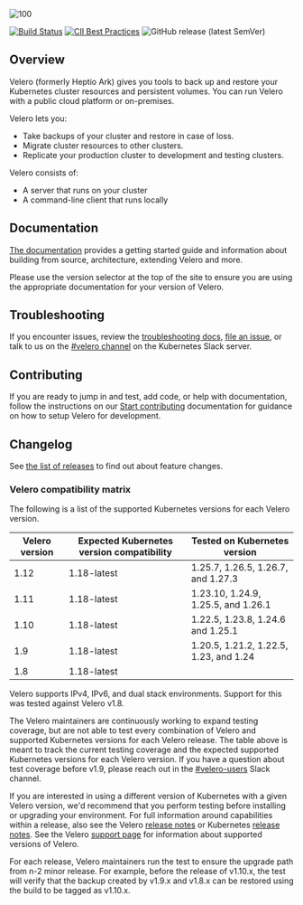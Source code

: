 ![100]

[![Build Status][1]][2] [![CII Best Practices](https://bestpractices.coreinfrastructure.org/projects/3811/badge)](https://bestpractices.coreinfrastructure.org/projects/3811)
![GitHub release (latest SemVer)](https://img.shields.io/github/v/release/vmware-tanzu/velero)

## Overview

Velero (formerly Heptio Ark) gives you tools to back up and restore your Kubernetes cluster resources and persistent volumes. You can run Velero with a public cloud platform or on-premises. 

Velero lets you:

* Take backups of your cluster and restore in case of loss.
* Migrate cluster resources to other clusters.
* Replicate your production cluster to development and testing clusters.

Velero consists of:

* A server that runs on your cluster
* A command-line client that runs locally

## Documentation

[The documentation][29] provides a getting started guide and information about building from source, architecture, extending Velero and more.

Please use the version selector at the top of the site to ensure you are using the appropriate documentation for your version of Velero.

## Troubleshooting

If you encounter issues, review the [troubleshooting docs][30], [file an issue][4], or talk to us on the [#velero channel][25] on the Kubernetes Slack server.

## Contributing

If you are ready to jump in and test, add code, or help with documentation, follow the instructions on our [Start contributing][31] documentation for guidance on how to setup Velero for development.

## Changelog

See [the list of releases][6] to find out about feature changes.

### Velero compatibility matrix

The following is a list of the supported Kubernetes versions for each Velero version.

| Velero version | Expected Kubernetes version compatibility | Tested on Kubernetes version           |
|----------------|-------------------------------------------|----------------------------------------|
| 1.12           | 1.18-latest                               | 1.25.7, 1.26.5, 1.26.7, and 1.27.3     |
| 1.11           | 1.18-latest                               | 1.23.10, 1.24.9, 1.25.5, and 1.26.1    |
| 1.10           | 1.18-latest                               | 1.22.5, 1.23.8, 1.24.6 and 1.25.1      |
| 1.9            | 1.18-latest                               | 1.20.5, 1.21.2, 1.22.5, 1.23, and 1.24 |
| 1.8            | 1.18-latest                               |                                        |

Velero supports IPv4, IPv6, and dual stack environments. Support for this was tested against Velero v1.8.

The Velero maintainers are continuously working to expand testing coverage, but are not able to test every combination of Velero and supported Kubernetes versions for each Velero release. The table above is meant to track the current testing coverage and the expected supported Kubernetes versions for each Velero version. If you have a question about test coverage before v1.9, please reach out in the [#velero-users](https://kubernetes.slack.com/archives/C6VCGP4MT) Slack channel.

If you are interested in using a different version of Kubernetes with a given Velero version, we'd recommend that you perform testing before installing or upgrading your environment. For full information around capabilities within a release, also see the Velero [release notes](https://github.com/vmware-tanzu/velero/releases) or Kubernetes [release notes](https://github.com/kubernetes/kubernetes/tree/master/CHANGELOG). See the Velero [support page](https://velero.io/docs/latest/support-process/) for information about supported versions of Velero.

For each release, Velero maintainers run the test to ensure the upgrade path from n-2 minor release.  For example, before the release of v1.10.x, the test will verify that the backup created by v1.9.x and v1.8.x can be restored using the build to be tagged as v1.10.x.

[1]: https://github.com/vmware-tanzu/velero/workflows/Main%20CI/badge.svg
[2]: https://github.com/vmware-tanzu/velero/actions?query=workflow%3A"Main+CI"
[4]: https://github.com/vmware-tanzu/velero/issues
[6]: https://github.com/vmware-tanzu/velero/releases
[9]: https://kubernetes.io/docs/setup/
[10]: https://kubernetes.io/docs/tasks/tools/install-kubectl/#install-with-homebrew-on-macos
[11]: https://kubernetes.io/docs/tasks/tools/install-kubectl/#tabset-1
[12]: https://github.com/kubernetes/kubernetes/blob/master/cluster/addons/dns/README.md
[14]: https://github.com/kubernetes/kubernetes
[24]: https://groups.google.com/forum/#!forum/projectvelero
[25]: https://kubernetes.slack.com/messages/velero
[29]: https://velero.io/docs/
[30]: https://velero.io/docs/troubleshooting
[31]: https://velero.io/docs/start-contributing
[100]: https://velero.io/docs/main/img/velero.png
